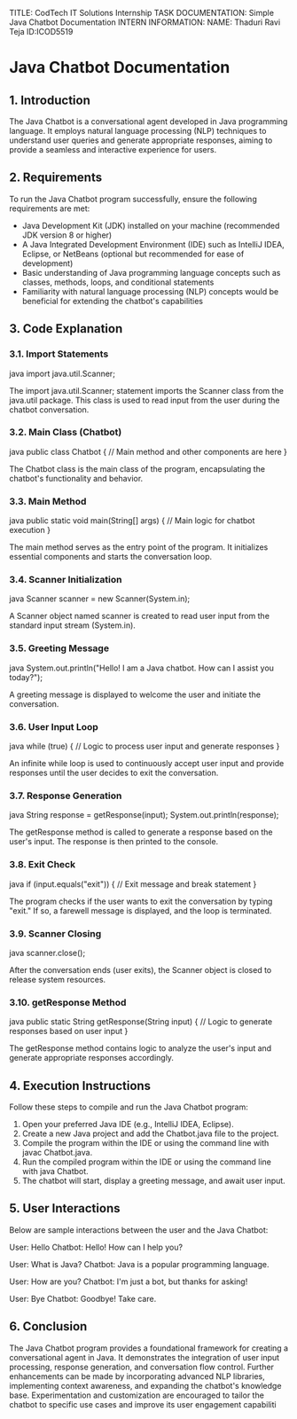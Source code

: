 TITLE: CodTech IT Solutions Internship
TASK DOCUMENTATION: Simple Java Chatbot Documentation
INTERN INFORMATION:
NAME: Thaduri Ravi Teja
ID:ICOD5519

# Java Chatbot Documentation

## 1. Introduction
The Java Chatbot is a conversational agent developed in Java programming language. It employs natural language processing (NLP) techniques to understand user queries and generate appropriate responses, aiming to provide a seamless and interactive experience for users.

## 2. Requirements
To run the Java Chatbot program successfully, ensure the following requirements are met:
- Java Development Kit (JDK) installed on your machine (recommended JDK version 8 or higher)
- A Java Integrated Development Environment (IDE) such as IntelliJ IDEA, Eclipse, or NetBeans (optional but recommended for ease of development)
- Basic understanding of Java programming language concepts such as classes, methods, loops, and conditional statements
- Familiarity with natural language processing (NLP) concepts would be beneficial for extending the chatbot's capabilities

## 3. Code Explanation
### 3.1. Import Statements
java
import java.util.Scanner;

The import java.util.Scanner; statement imports the Scanner class from the java.util package. This class is used to read input from the user during the chatbot conversation.

### 3.2. Main Class (Chatbot)
java
public class Chatbot {
    // Main method and other components are here
}

The Chatbot class is the main class of the program, encapsulating the chatbot's functionality and behavior.

### 3.3. Main Method
java
public static void main(String[] args) {
    // Main logic for chatbot execution
}

The main method serves as the entry point of the program. It initializes essential components and starts the conversation loop.

### 3.4. Scanner Initialization
java
Scanner scanner = new Scanner(System.in);

A Scanner object named scanner is created to read user input from the standard input stream (System.in).

### 3.5. Greeting Message
java
System.out.println("Hello! I am a Java chatbot. How can I assist you today?");

A greeting message is displayed to welcome the user and initiate the conversation.

### 3.6. User Input Loop
java
while (true) {
    // Logic to process user input and generate responses
}

An infinite while loop is used to continuously accept user input and provide responses until the user decides to exit the conversation.

### 3.7. Response Generation
java
String response = getResponse(input);
System.out.println(response);

The getResponse method is called to generate a response based on the user's input. The response is then printed to the console.

### 3.8. Exit Check
java
if (input.equals("exit")) {
    // Exit message and break statement
}

The program checks if the user wants to exit the conversation by typing "exit." If so, a farewell message is displayed, and the loop is terminated.

### 3.9. Scanner Closing
java
scanner.close();

After the conversation ends (user exits), the Scanner object is closed to release system resources.

### 3.10. getResponse Method
java
public static String getResponse(String input) {
    // Logic to generate responses based on user input
}

The getResponse method contains logic to analyze the user's input and generate appropriate responses accordingly.

## 4. Execution Instructions
Follow these steps to compile and run the Java Chatbot program:
1. Open your preferred Java IDE (e.g., IntelliJ IDEA, Eclipse).
2. Create a new Java project and add the Chatbot.java file to the project.
3. Compile the program within the IDE or using the command line with javac Chatbot.java.
4. Run the compiled program within the IDE or using the command line with java Chatbot.
5. The chatbot will start, display a greeting message, and await user input.

## 5. User Interactions
Below are sample interactions between the user and the Java Chatbot:

User: Hello
Chatbot: Hello! How can I help you?

User: What is Java?
Chatbot: Java is a popular programming language.

User: How are you?
Chatbot: I'm just a bot, but thanks for asking!

User: Bye
Chatbot: Goodbye! Take care.


## 6. Conclusion
The Java Chatbot program provides a foundational framework for creating a conversational agent in Java. It demonstrates the integration
of user input processing, response generation, and conversation flow control. Further enhancements can be made by incorporating advanced 
NLP libraries, implementing context awareness, and expanding the chatbot's knowledge base. Experimentation and customization are 
encouraged to tailor the chatbot to specific use cases and improve its user engagement capabiliti
